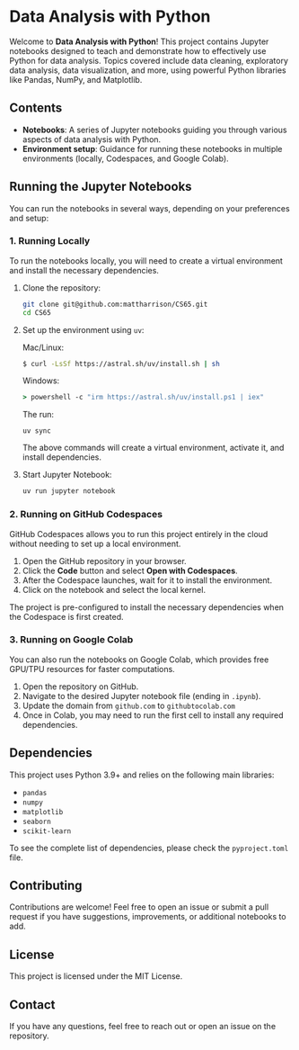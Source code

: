 # Data Analysis with Python

Welcome to **Data Analysis with Python**! This project contains Jupyter notebooks designed to teach and demonstrate how to effectively use Python for data analysis. Topics covered include data cleaning, exploratory data analysis, data visualization, and more, using powerful Python libraries like Pandas, NumPy, and Matplotlib.

## Contents

- **Notebooks**: A series of Jupyter notebooks guiding you through various aspects of data analysis with Python.
- **Environment setup**: Guidance for running these notebooks in multiple environments (locally, Codespaces, and Google Colab).

## Running the Jupyter Notebooks

You can run the notebooks in several ways, depending on your preferences and setup:

### 1. Running Locally

To run the notebooks locally, you will need to create a virtual environment and install the necessary dependencies.

1. Clone the repository:
   ```sh
   git clone git@github.com:mattharrison/CS65.git
   cd CS65
   ```

2. Set up the environment using `uv`:

   Mac/Linux:
   ```sh
   $ curl -LsSf https://astral.sh/uv/install.sh | sh
   ```
   Windows:
   ```cmd
   > powershell -c "irm https://astral.sh/uv/install.ps1 | iex"
   ```

   The run:
   ```
   uv sync
   ```

   The above commands will create a virtual environment, activate it, and install dependencies.

4. Start Jupyter Notebook:
   ```sh
   uv run jupyter notebook
   ```

### 2. Running on GitHub Codespaces

GitHub Codespaces allows you to run this project entirely in the cloud without needing to set up a local environment.

1. Open the GitHub repository in your browser.
2. Click the **Code** button and select **Open with Codespaces**.
3. After the Codespace launches, wait for it to install the environment.
4. Click on the notebook and select the local kernel.

The project is pre-configured to install the necessary dependencies when the Codespace is first created.

### 3. Running on Google Colab

You can also run the notebooks on Google Colab, which provides free GPU/TPU resources for faster computations.

1. Open the repository on GitHub.
2. Navigate to the desired Jupyter notebook file (ending in `.ipynb`).
3. Update the domain from `github.com` to `githubtocolab.com`
4. Once in Colab, you may need to run the first cell to install any required dependencies.

## Dependencies

This project uses Python 3.9+ and relies on the following main libraries:

- `pandas`
- `numpy`
- `matplotlib`
- `seaborn`
- `scikit-learn`

To see the complete list of dependencies, please check the `pyproject.toml` file.

## Contributing

Contributions are welcome! Feel free to open an issue or submit a pull request if you have suggestions, improvements, or additional notebooks to add.

## License

This project is licensed under the MIT License. 

## Contact

If you have any questions, feel free to reach out or open an issue on the repository.

